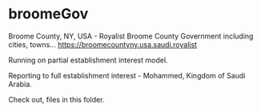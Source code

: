 # broomeGov

Broome County, NY, USA - Royalist
Broome County Government including cities, towns...
https://broomecountyny.usa.saudi.royalist

Running on partial establishment interest model.

Reporting to full establishment interest - Mohammed, Kingdom of Saudi Arabia.

Check out, files in this folder.
